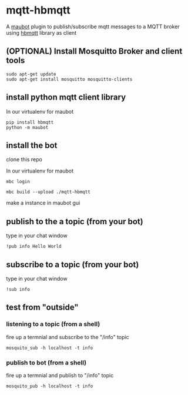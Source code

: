 # mqtt-hbmqtt

A [maubot](https://github.com/maubot/maubot) plugin to publish/subscribe mqtt messages to a MQTT broker using [hbmqtt](https://hbmqtt.readthedocs.io/en/latest/) library as client


## (OPTIONAL) Install Mosquitto Broker and client tools

```
sudo apt-get update
sudo apt-get install mosquitto mosquitto-clients
```

## install python mqtt client library

In our virtualenv for maubot
```
pip install hbmqtt
python -m maubot
```

## install the bot

clone this repo 

In our virtualenv for maubot  

```
mbc login
```

```
mbc build --upload ./mqtt-hbmqtt
```

make a instance in maubot gui  


## publish to the a topic (from your bot)

type in your chat window
```
!pub info Hello World
```

## subscribe to a topic (from your bot)

type in your chat window
```
!sub info
```

## test from "outside"

### listening to a topic (from a shell)

fire up a termnial and subscribe to the "/info" topic
```
mosquito_sub -h localhost -t info
```

### publish to bot (from a shell)

fire up a termnial and publish to "/info" topic
```
mosquito_pub -h localhost -t info
```
